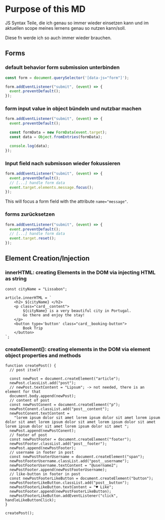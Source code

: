 # Purpose of this MD

JS Syntax Teile, die ich genau so immer wieder einsetzen kann und im aktuellen scope meines lernens genau so nutzen kann/soll.

Diese fn werde ich so auch immer wieder brauchen.

## Forms

### default behavior form submission unterbinden

```js
const form = document.querySelector('[data-js="form"]');

form.addEventListener("submit", (event) => {
  event.preventDefault();
});
```

### form input value in object bündeln und nutzbar machen

```js
form.addEventListener("submit", (event) => {
  event.preventDefault();

  const formData = new FormData(event.target);
  const data = Object.fromEntries(formData);

  console.log(data);
});
```

### Input field nach submisson wieder fokussieren

```js
form.addEventListener("submit", (event) => {
  event.preventDefault();
  // [...] handle form data
  event.target.elements.message.focus();
});
```

This will focus a form field with the attribute `name="message"`.

### forms zurücksetzen

```js
form.addEventListener("submit", (event) => {
  event.preventDefault();
  // [...] handle form data
  event.target.reset();
});
```

## Element Creation/Injection

### innerHTML: creating Elements in the DOM via injecting HTML as string

```JS
const cityName = "Lissabon";

article.innerHTML = `
	<h2> ${cityName} </h2>
	<p class="card__content">
		${cityName} is a very beautiful city in Portugal.
		Go there and enjoy the stay!
	</p>
	<button type='button' class="card__booking-button">
		Book Trip
	</button>
`;
```

### createElement(): creating elements in the DOM via element object properties and methods

```JS
function createPost() {
  // post itself

  const newPost = document.createElement("article");
  newPost.classList.add("post");
  // newPost.textContent = "Lipsum"; -> not needed, there is an element for that
  document.body.append(newPost);
  // content of post
  const newPostConent = document.createElement("p");
  newPostConent.classList.add("post__content");
  newPostConent.textContent =
    "lorem ipsum dolor sit amet lorem ipsum dolor sit amet lorem ipsum dolor sit amet lorem ipsum dolor sit amet lorem ipsum dolor sit amet lorem ipsum dolor sit amet lorem ipsum dolor sit amet ";
  newPost.append(newPostConent);
  // footer of post
  const newPostFooter = document.createElement("footer");
  newPostFooter.classList.add("post__footer");
  newPost.append(newPostFooter);
  // username in footer in post
  const newPostFooterUsername = document.createElement("span");
  newPostFooterUsername.classList.add("post__username");
  newPostFooterUsername.textContent = "@username2";
  newPostFooter.append(newPostFooterUsername);
  // like-button in footer in post
  const newPostFooterLikeButton = document.createElement("button");
  newPostFooterLikeButton.classList.add("post__button");
  newPostFooterLikeButton.textContent = "♥ Like";
  newPostFooter.append(newPostFooterLikeButton);
  newPostFooterLikeButton.addEventListener("click", handleLikeButtonClick);
}

createPost();
```
